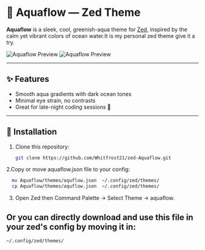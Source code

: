 # 🌊 Aquaflow — Zed Theme

**Aquaflow** is a sleek, cool, greenish-aqua theme for [Zed](https://zed.dev), inspired by the calm yet vibrant colors of ocean water.It is my personal zed theme give it a try.

![Aquaflow Preview](https://github.com/Whitfrost21/zed-Aquaflow/myzedtheme.png)
![Aquaflow Preview](https://github.com/Whitfrost21/zed-Aquaflow/aquaflow.png)

---

## ✨ Features

- Smooth aqua gradients with dark ocean tones
- Minimal eye strain, no contrasts
- Great for late-night coding sessions 🌙

---

## 🧩 Installation

1. Clone this repository:
   ```bash
   git clone https://github.com/Whitfrost21/zed-Aquaflow.git
   ```

2.Copy or move aquaflow.json file to your config:

```bash
  mv Aquaflow/themes/aquflow.json  ~/.config/zed/themes/
  cp Aquaflow/themes/aquflow.json  ~/.config/zed/themes/
```

3. Open Zed then Command Palette -> Select Theme -> aquaflow.

## Or you can directly download and use this file in your zed's config by moving it in:

```bash
~/.config/zed/themes/
```
